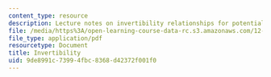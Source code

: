 ```yaml
---
content_type: resource
description: Lecture notes on invertibility relationships for potential vorticity.
file: /media/https%3A/open-learning-course-data-rc.s3.amazonaws.com/12-803-quasi-balanced-circulations-in-oceans-and-atmospheres-fall-2009/9de8991c73994fbc8368d42372f001f0_MIT12_803F09_lec06.pdf
file_type: application/pdf
resourcetype: Document
title: Invertibility
uid: 9de8991c-7399-4fbc-8368-d42372f001f0
---
```

